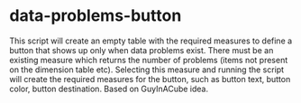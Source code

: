 # data-problems-button
This script will create an empty table with the required measures to define a button that shows up only when data problems exist. There must be an existing measure which returns the number of problems (items not present on the dimension table etc). Selecting this measure and running the script will create the required measures for the button, such as button text, button color, button destination. Based on GuyInACube idea.
